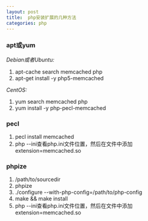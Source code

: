 ```yaml
---
layout: post
title:  php安装扩展的几种方法
categories: php
---
```


### apt或yum

*Debian或者Ubuntu:*

1. apt-cache search memcached php
2. apt-get install -y php5-memcached

*CentOS:*

1. yum search memcached php
2. yum install -y php-pecl-memcached

### pecl

1. pecl install memcached
2. php --ini查看php.ini文件位置，然后在文件中添加extension=memcached.so

### phpize

1. /path/to/sourcedir
1. phpize
2. ./configure --with-php-config=/path/to/php-config
3. make && make install
4. php --ini查看php.ini文件位置，然后在文件中添加extension=memcached.so